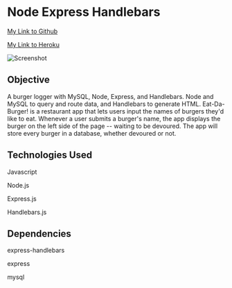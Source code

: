 # Node Express Handlebars

[My Link to Github](https://drewski419.github.io/Node-Express-Handlebars/)

[My Link to Heroku](https://enigmatic-everglades-39849.herokuapp.com/)

![Screenshot](devburgers.gif)



## Objective
A burger logger with MySQL, Node, Express, and Handlebars. Node and MySQL to query and route data, and Handlebars to generate HTML. Eat-Da-Burger! is a restaurant app that lets users input the names of burgers they'd like to eat. Whenever a user submits a burger's name, the app displays the burger on the left side of the page -- waiting to be devoured. The app will store every burger in a database, whether devoured or not.



## Technologies Used
Javascript

Node.js

Express.js

Handlebars.js



## Dependencies
express-handlebars

express

mysql